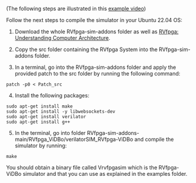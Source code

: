 (The following steps are illustrated in this [example video](https://drive.google.com/file/d/1k2nV0DwbfJ-FskXy-967qKRxBtgQzVX2/view?usp=sharing))

Follow the next steps to compile the simulator in your Ubuntu 22.04 OS:

1. Download the whole RVfpga-sim-addons folder as well as [RVfpga: Understanding Computer Architecture](https://university.imgtec.com/rvfpga-download-page-en/).

2. Copy the src folder containing the RVfpga System into the RVfpga-sim-addons folder.

3. In a terminal, go into the RVfpga-sim-addons folder and apply the provided patch to the src folder by running the following command:

```
patch -p0 < Patch_src
```

4. Install the following packages: 

```
sudo apt-get install make
sudo apt-get install -y libwebsockets-dev
sudo apt-get install verilator
sudo apt-get install g++
```

5. In the terminal, go into folder RVfpga-sim-addons-main/RVfpga_ViDBo/verilatorSIM_RVfpga-ViDBo and compile the simulator by running:

```
make
```

You should obtain a binary file called Vrvfpgasim which is the RVfpga-ViDBo simulator and that you can use as explained in the examples folder.
